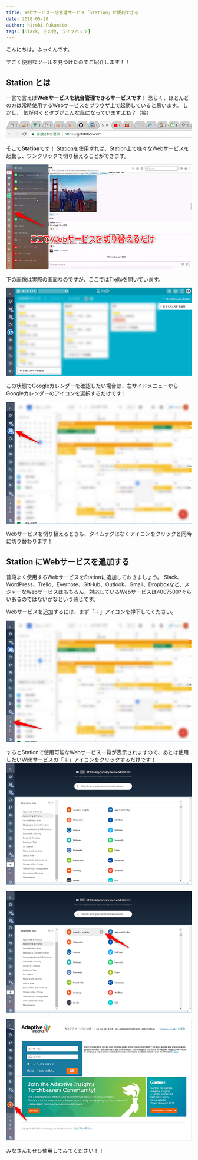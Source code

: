 ```yaml
---
title: Webサービス一括管理サービス「Station」が便利すぎる
date: 2018-05-28
author: hiroki-Fukumoto
tags: [Slack, その他, ライフハック]
---
```


こんにちは。ふっくんです。

すごく便利なツールを見つけたのでご紹介します！！

## Station とは

一言で言えば**Webサービスを統合管理できるサービスです！**
恐らく、ほとんどの方は常時使用するWebサービスをブラウザ上で起動していると思います。
しかし、 気が付くとタブがこんな風になっていますよね？（笑）

![](images/web-service-bulk-management-station-1.png)

そこで**Station**です！
[Station](https://getstation.com/)を使用すれば、Station上で様々なWebサービスを起動し、ワンクリックで切り替えることができます。

![](images/web-service-bulk-management-station-2.png)

下の画像は実際の画面なのですが、ここでは[Trello](https://trello.com/)を開いています。

![](images/web-service-bulk-management-station-3.png)

この状態でGoogleカレンダーを確認したい場合は、左サイドメニューからGoogleカレンダーのアイコンを選択するだけです！

![](images/web-service-bulk-management-station-4.png)

Webサービスを切り替えるときも、タイムラグはなくアイコンをクリックと同時に切り替わります！

## Station にWebサービスを追加する

普段よく使用するWebサービスをStationに追加しておきましょう。
Slack、WordPress、Trello、Evernote、GitHub、Outlook、Gmail、Dropboxなど、メジャーなWebサービスはもちろん、対応しているWebサービスは400?500?ぐらいあるのではないかなという感じです。

Webサービスを追加するには、まず「＋」アイコンを押下してください。

![](images/web-service-bulk-management-station-5.png)

するとStationで使用可能なWebサービス一覧が表示されますので、あとは使用したいWebサービスの「＋」アイコンをクリックするだけです！
![](images/web-service-bulk-management-station-6.png)

![](images/web-service-bulk-management-station-7.png)

![](images/web-service-bulk-management-station-8.png)


みなさんもぜひ使用してみてください！！
